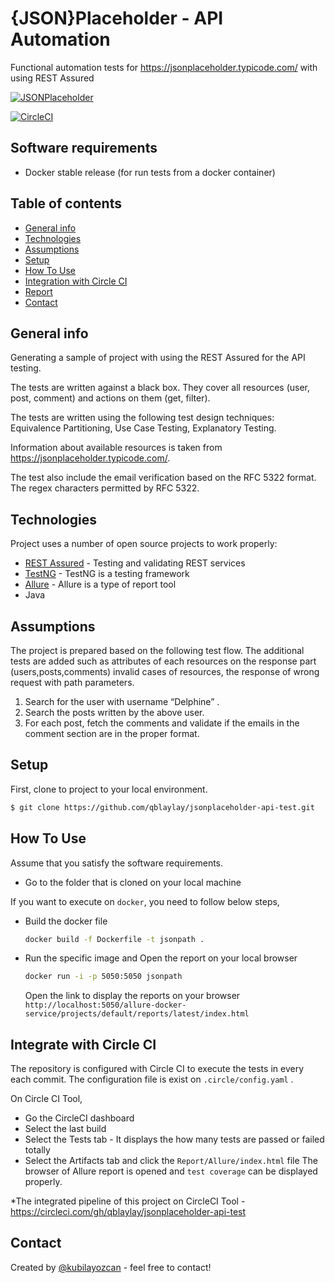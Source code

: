 # {JSON}Placeholder - API Automation

Functional automation tests for https://jsonplaceholder.typicode.com/ with using REST Assured

[![JSONPlaceholder](https://lh3.googleusercontent.com/-HKQHzQ_DLzY/X-OGojGBS-I/AAAAAAAAKgk/iDDoWni7ookGfpBrxRJ4kZ-_ely_qE1wgCLcBGAsYHQ/image.png)](https://jsonplaceholder.typicode.com)

[![CircleCI](https://circleci.com/gh/qblaylay/jsonplaceholder-api-test.svg?style=shield)](https://circleci.com/gh/qblaylay/jsonplaceholder-api-test)

## Software requirements

- Docker stable release (for run tests from a docker container)

## Table of contents
* [General info](#general-info)
* [Technologies](#technologies)
* [Assumptions](#assumptions)
* [Setup](#setup)
* [How To Use](#howtouse)
* [Integration with Circle CI](#integrationwithcircleci)
* [Report](#report)
* [Contact](#contact)

## General info
Generating a sample of project with using the REST Assured for the API testing.

The tests are written against a black box. They cover all resources (user, post, comment) and actions on them (get, filter). 

The tests are written using the following test design techniques: Equivalence Partitioning, Use Case Testing, Explanatory Testing.

Information about available resources is taken from https://jsonplaceholder.typicode.com/.

The test also include the email verification based on the RFC 5322 format. The regex characters permitted by RFC 5322.

## Technologies
Project uses a number of open source projects to work properly:

* [REST Assured] - Testing and validating REST services
* [TestNG] - TestNG is a testing framework
* [Allure] - Allure is a type of report tool
* Java


## Assumptions
The project is prepared based on the following test flow. 
The additional tests are added such as attributes of each resources on the response part (users,posts,comments) invalid cases of 
resources, the response of wrong request with path parameters.

1. Search for the user with username “D​elphine”​ .
2. Search the posts written by the above user. 
3. For each post, fetch the comments and validate if the emails in the
comment section are in the proper format.

## Setup
First, clone to project to your local environment.
```sh
$ git clone https://github.com/qblaylay/jsonplaceholder-api-test.git
```

## How To Use
Assume that you satisfy the software requirements.

- Go to the folder that is cloned on your local machine

If you want to execute on `docker`, you need to follow below steps,
- Build the docker file
    ````sh 
    docker build -f Dockerfile -t jsonpath .
    ````

- Run the specific image and Open the report on your local browser
    ````sh 
    docker run -i -p 5050:5050 jsonpath
    ````
  Open the link to display the reports on your browser `http://localhost:5050/allure-docker-service/projects/default/reports/latest/index.html`

## Integrate with Circle CI
The repository is configured with Circle CI to execute the tests in every each commit.
The configuration file is exist on `.circle/config.yaml` .


On Circle CI Tool,

   - Go the CircleCI dashboard
   - Select the last build
   - Select the Tests tab - It displays the how many tests are passed or failed totally    
   - Select the Artifacts tab and click the `Report/Allure/index.html` file
    The browser of Allure report is opened and `test coverage` can be displayed properly.
    
   *The integrated pipeline of this project on CircleCI Tool - https://circleci.com/gh/qblaylay/jsonplaceholder-api-test 

## Contact
Created by [@kubilayozcan](idle.kubi@gmail.com/) - feel free to contact!
    
[TestNG]: <https://testng.org/doc/](https://testng.org/doc/>
[REST Assured]: <http://rest-assured.io/](http://rest-assured.io/>
[Allure]: <https://docs.qameta.io/allure/#_about>
